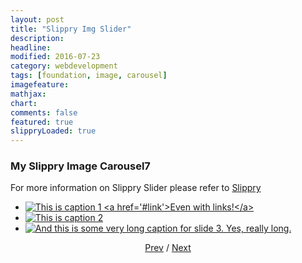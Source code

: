 ```yaml
---
layout: post
title: "Slippry Img Slider"
description: 
headline: 
modified: 2016-07-23
category: webdevelopment
tags: [foundation, image, carousel]
imagefeature: 
mathjax: 
chart: 
comments: false
featured: true
slippryLoaded: true
---
```


### My Slippry Image Carousel7


For more information on Slippry Slider please refer to [Slippry](http://slippry.com/)


<section class="demo_wrapper">
			<ul id="demo1">
				<li><a href="#slide1"><img src="{{ site.url }}/images/costume3.jpg" alt="This is caption 1 <a href='#link'>Even with links!</a>"></a></li>
				<li><a href="#slide2"><img src="{{ site.url }}/images/costume4.jpg" alt="This is caption 2"></a></li>
				<li><a href="#slide3"><img src="{{ site.url }}/images/costume5.jpg" alt="And this is some very long caption for slide 3. Yes, really long."></a></li>
			</ul>
<center>
	<a href="#glob" class='prev'>Prev</a> / <a href="#glob" class='next'>Next</a>
</center>
</section>